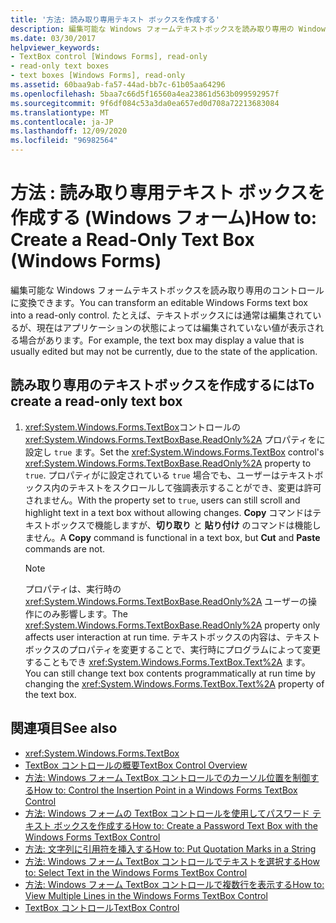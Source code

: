 ```yaml
---
title: '方法: 読み取り専用テキスト ボックスを作成する'
description: 編集可能な Windows フォームテキストボックスを読み取り専用の Windows フォームテキストボックスに変換する方法について説明します。
ms.date: 03/30/2017
helpviewer_keywords:
- TextBox control [Windows Forms], read-only
- read-only text boxes
- text boxes [Windows Forms], read-only
ms.assetid: 60baa9ab-fa57-44ad-bb7c-61b05aa64296
ms.openlocfilehash: 5baa7c66d5f16560a4ea23861d563b099592957f
ms.sourcegitcommit: 9f6df084c53a3da0ea657ed0d708a72213683084
ms.translationtype: MT
ms.contentlocale: ja-JP
ms.lasthandoff: 12/09/2020
ms.locfileid: "96982564"
---
```

# <a name="how-to-create-a-read-only-text-box-windows-forms"></a><span data-ttu-id="b0907-103">方法 : 読み取り専用テキスト ボックスを作成する (Windows フォーム)</span><span class="sxs-lookup"><span data-stu-id="b0907-103">How to: Create a Read-Only Text Box (Windows Forms)</span></span>

<span data-ttu-id="b0907-104">編集可能な Windows フォームテキストボックスを読み取り専用のコントロールに変換できます。</span><span class="sxs-lookup"><span data-stu-id="b0907-104">You can transform an editable Windows Forms text box into a read-only control.</span></span> <span data-ttu-id="b0907-105">たとえば、テキストボックスには通常は編集されているが、現在はアプリケーションの状態によっては編集されていない値が表示される場合があります。</span><span class="sxs-lookup"><span data-stu-id="b0907-105">For example, the text box may display a value that is usually edited but may not be currently, due to the state of the application.</span></span>

## <a name="to-create-a-read-only-text-box"></a><span data-ttu-id="b0907-106">読み取り専用のテキストボックスを作成するには</span><span class="sxs-lookup"><span data-stu-id="b0907-106">To create a read-only text box</span></span>

1. <span data-ttu-id="b0907-107"><xref:System.Windows.Forms.TextBox>コントロールの <xref:System.Windows.Forms.TextBoxBase.ReadOnly%2A> プロパティをに設定し `true` ます。</span><span class="sxs-lookup"><span data-stu-id="b0907-107">Set the <xref:System.Windows.Forms.TextBox> control's <xref:System.Windows.Forms.TextBoxBase.ReadOnly%2A> property to `true`.</span></span> <span data-ttu-id="b0907-108">プロパティがに設定されている `true` 場合でも、ユーザーはテキストボックス内のテキストをスクロールして強調表示することができ、変更は許可されません。</span><span class="sxs-lookup"><span data-stu-id="b0907-108">With the property set to `true`, users can still scroll and highlight text in a text box without allowing changes.</span></span> <span data-ttu-id="b0907-109">**Copy** コマンドはテキストボックスで機能しますが、**切り取り** と **貼り付け** のコマンドは機能しません。</span><span class="sxs-lookup"><span data-stu-id="b0907-109">A **Copy** command is functional in a text box, but **Cut** and **Paste** commands are not.</span></span>

    > [!NOTE]
    > <span data-ttu-id="b0907-110">プロパティは、実行時の <xref:System.Windows.Forms.TextBoxBase.ReadOnly%2A> ユーザーの操作にのみ影響します。</span><span class="sxs-lookup"><span data-stu-id="b0907-110">The <xref:System.Windows.Forms.TextBoxBase.ReadOnly%2A> property only affects user interaction at run time.</span></span> <span data-ttu-id="b0907-111">テキストボックスの内容は、テキストボックスのプロパティを変更することで、実行時にプログラムによって変更することもでき <xref:System.Windows.Forms.TextBox.Text%2A> ます。</span><span class="sxs-lookup"><span data-stu-id="b0907-111">You can still change text box contents programmatically at run time by changing the <xref:System.Windows.Forms.TextBox.Text%2A> property of the text box.</span></span>

## <a name="see-also"></a><span data-ttu-id="b0907-112">関連項目</span><span class="sxs-lookup"><span data-stu-id="b0907-112">See also</span></span>

- <xref:System.Windows.Forms.TextBox>
- [<span data-ttu-id="b0907-113">TextBox コントロールの概要</span><span class="sxs-lookup"><span data-stu-id="b0907-113">TextBox Control Overview</span></span>](textbox-control-overview-windows-forms.md)
- [<span data-ttu-id="b0907-114">方法: Windows フォーム TextBox コントロールでのカーソル位置を制御する</span><span class="sxs-lookup"><span data-stu-id="b0907-114">How to: Control the Insertion Point in a Windows Forms TextBox Control</span></span>](how-to-control-the-insertion-point-in-a-windows-forms-textbox-control.md)
- [<span data-ttu-id="b0907-115">方法: Windows フォームの TextBox コントロールを使用してパスワード テキスト ボックスを作成する</span><span class="sxs-lookup"><span data-stu-id="b0907-115">How to: Create a Password Text Box with the Windows Forms TextBox Control</span></span>](how-to-create-a-password-text-box-with-the-windows-forms-textbox-control.md)
- [<span data-ttu-id="b0907-116">方法: 文字列に引用符を挿入する</span><span class="sxs-lookup"><span data-stu-id="b0907-116">How to: Put Quotation Marks in a String</span></span>](how-to-put-quotation-marks-in-a-string-windows-forms.md)
- [<span data-ttu-id="b0907-117">方法: Windows フォーム TextBox コントロールでテキストを選択する</span><span class="sxs-lookup"><span data-stu-id="b0907-117">How to: Select Text in the Windows Forms TextBox Control</span></span>](how-to-select-text-in-the-windows-forms-textbox-control.md)
- [<span data-ttu-id="b0907-118">方法: Windows フォーム TextBox コントロールで複数行を表示する</span><span class="sxs-lookup"><span data-stu-id="b0907-118">How to: View Multiple Lines in the Windows Forms TextBox Control</span></span>](how-to-view-multiple-lines-in-the-windows-forms-textbox-control.md)
- [<span data-ttu-id="b0907-119">TextBox コントロール</span><span class="sxs-lookup"><span data-stu-id="b0907-119">TextBox Control</span></span>](textbox-control-windows-forms.md)
